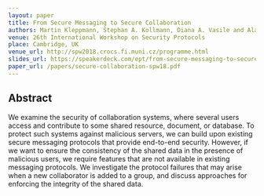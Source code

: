 ```yaml
---
layout: paper
title: From Secure Messaging to Secure Collaboration
authors: Martin Kleppmann, Stephan A. Kollmann, Diana A. Vasile and Alastair R. Beresford
venue: 26th International Workshop on Security Protocols
place: Cambridge, UK
venue_url: http://spw2018.crocs.fi.muni.cz/programme.html
slides_url: https://speakerdeck.com/ept/from-secure-messaging-to-secure-collaboration
paper_url: /papers/secure-collaboration-spw18.pdf
---
```


<script async class="speakerdeck-embed" data-id="04780a3879624d5cb46f59e45408ca87" data-ratio="1.33333333333333" src="//speakerdeck.com/assets/embed.js"></script>

Abstract
--------

We examine the security of collaboration systems, where several users access and contribute to some
shared resource, document, or database. To protect such systems against malicious servers, we can
build upon existing secure messaging protocols that provide end-to-end security. However, if we want
to ensure the consistency of the shared data in the presence of malicious users, we require features
that are not available in existing messaging protocols. We investigate the protocol failures that
may arise when a new collaborator is added to a group, and discuss approaches for enforcing the
integrity of the shared data.

